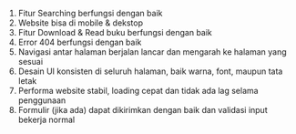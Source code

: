 1. Fitur Searching berfungsi dengan baik
2. Website bisa di mobile & dekstop
3. Fitur Download & Read buku berfungsi dengan baik
4. Error 404 berfungsi dengan baik 
5. Navigasi antar halaman berjalan lancar dan mengarah ke halaman yang sesuai
6. Desain UI konsisten di seluruh halaman, baik warna, font, maupun tata letak
7. Performa website stabil, loading cepat dan tidak ada lag selama penggunaan
8. Formulir (jika ada) dapat dikirimkan dengan baik dan validasi input bekerja normal
